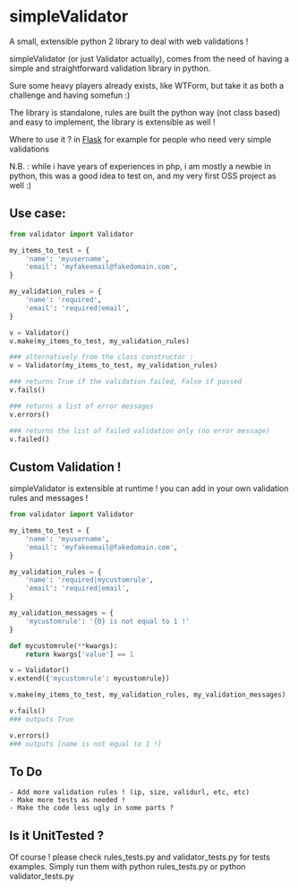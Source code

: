 simpleValidator
===============

A small, extensible python 2 library to deal with web validations !


simpleValidator (or just Validator actually), comes from the need of having a simple and straightforward validation library in python.

Sure some heavy players already exists, like WTForm, but take it as both a challenge and having somefun :)

The library is standalone, rules are built the python way (not class based) and easy to implement, the library is extensible as well !

Where to use it ? in [Flask](https://github.com/mitsuhiko/flask) for example for people who need very simple validations

N.B. : while i have years of experiences in php, i am mostly a newbie in python, this was a good idea to test on, and my very first OSS project as well :)

Use case:
---------

```python
from validator import Validator

my_items_to_test = {
    'name': 'myusername',
    'email': 'myfakeemail@fakedomain.com',
}

my_validation_rules = {
    'name': 'required',
    'email': 'required|email',
}

v = Validator()
v.make(my_items_to_test, my_validation_rules)

### alternatively from the class constructor :
v = Validator(my_items_to_test, my_validation_rules)

### returns True if the validation failed, False if passed
v.fails() 

### returns a list of error messages
v.errors() 

### returns the list of failed validation only (no error message)
v.failed() 
```

Custom Validation !
-------------------

simpleValidator is extensible at runtime ! you can add in your own validation rules and messages !

```python
from validator import Validator

my_items_to_test = {
    'name': 'myusername',
    'email': 'myfakeemail@fakedomain.com',
}

my_validation_rules = {
    'name': 'required|mycustomrule',
    'email': 'required|email',
}

my_validation_messages = {
    'mycustomrule': '{0} is not equal to 1 !'
}

def mycustomrule(**kwargs):
    return kwargs['value'] == 1

v = Validator()
v.extend({'mycustomrule': mycustomrule})

v.make(my_items_to_test, my_validation_rules, my_validation_messages)

v.fails()
### outputs True

v.errors()
### outputs [name is not equal to 1 !]

```

To Do
-----

    - Add more validation rules ! (ip, size, validurl, etc, etc)
    - Make more tests as needed !
    - Make the code less ugly in some parts ? 

Is it UnitTested ?
------------------

Of course ! please check rules_tests.py and validator_tests.py for tests examples. Simply run them with python rules_tests.py or python validator_tests.py